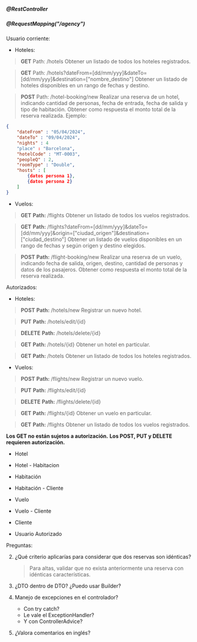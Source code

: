 ##### @RestController
##### @RequestMapping("/agency")
Usuario corriente:
- Hoteles:
> **GET** Path: /hotels
> Obtener un listado de todos los hoteles registrados.

> **GET** Path: /hotels?dateFrom=[dd/mm/yyy]&dateTo=[dd/mm/yyy]&destination=["nombre_destino"]
> Obtener un listado de hoteles disponibles en un rango de fechas y destino.

> **POST** Path: /hotel-booking/new
> Realizar una reserva de un hotel, indicando cantidad de personas, fecha de entrada, fecha de salida y tipo de habitación. Obtener como respuesta el monto total de la reserva realizada.
>Ejemplo:
```json
{
    "dateFrom" : "05/04/2024",
    "dateTo" : "09/04/2024",
    "nights" : 4
    "place" : "Barcelona",
    "hotelCode" : "MT-0003",
    "peopleQ" : 2,
    "roomType" : "Double",
    "hosts" : [
        {datos persona 1},
        {datos persona 2}
    ]
}
```

- Vuelos:
> **GET**
> **Path:** /flights
> Obtener un listado de todos los vuelos registrados.

> **GET**
> **Path:** /flights?dateFrom=[dd/mm/yyy]&dateTo=[dd/mm/yyy]&origin=["ciudad_origen"]&destination=["ciudad_destino"]
> Obtener un listado de vuelos disponibles en un rango de fechas y según origen y destino elegidos.

> **POST**
> **Path:** /flight-booking/new
> Realizar una reserva de un vuelo, indicando fecha de salida, origen, destino, cantidad de personas y datos de los pasajeros. Obtener como respuesta el monto total de la reserva realizada.


Autorizados:
- Hoteles:
> **POST**
> **Path:** /hotels/new
> Registrar un nuevo hotel.

> **PUT**
> **Path:** /hotels/edit/{id}

> **DELETE**
> **Path:** /hotels/delete/{id}

> **GET**
> **Path:** /hotels/{id}
> Obtener un hotel en particular.

> **GET**
> **Path:** /hotels
> Obtener un listado de todos los hoteles registrados.

- Vuelos:
> **POST**
> **Path:** /flights/new
> Registrar un nuevo vuelo.

> **PUT**
> **Path:** /flights/edit/{id}

> **DELETE**
> **Path:** /flights/delete/{id}

> **GET**
> **Path:** /flights/{id}
> Obtener un vuelo en particular.

> **GET**
> **Path:** /flights
> Obtener un listado de todos los vuelos registrados.


**Los GET no están sujetos a autorización.**
**Los POST, PUT y DELETE requieren autorización.**




- Hotel
- Hotel - Habitacion
- Habitación

- Habitación - Cliente



- Vuelo
- Vuelo - Cliente

- Cliente

- Usuario Autorizado





Preguntas:

2.  ¿Qué criterio aplicarías para considerar que dos reservas son idénticas?
    > Para altas, validar que no exista anteriormente una reserva con idénticas características.

3.  ¿DTO dentro de DTO? ¿Puedo usar Builder?

4. Manejo de excepciones en el controlador?
    - Con try catch?
    - Le vale el ExceptionHandler?
    - Y con ControllerAdvice?

5. ¿Valora comentarios en inglés?
